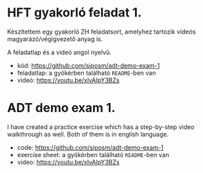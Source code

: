 # HFT gyakorló feladat 1.

Készítettem egy gyakorló ZH feladatsort, amelyhez tartozik videós magyarázó/végigvezető anyag is.

A feladatlap és a videó angol nyelvű.

- kód: https://github.com/siposm/adt-demo-exam-1
- feladatlap: a gyökérben található `README`-ben van
- videó: https://youtu.be/xlvAIpY3BZs

# ADT demo exam 1.

I have created a practice exercise which has a step-by-step video walkthrough as well. Both of them is in english language.

- code: https://github.com/siposm/adt-demo-exam-1
- exercise sheet: a gyökérben található `README`-ben van
- video: https://youtu.be/xlvAIpY3BZs
